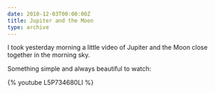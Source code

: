 ```yaml
---
date: 2010-12-03T00:00:00Z
title: Jupiter and the Moon
type: archive
---
```


I took yesterday morning a little video of Jupiter and the Moon close together in the morning sky.

Something simple and always beautiful to watch:

{% youtube L5P734680LI %}